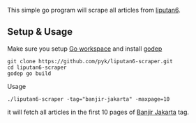 This simple go program will scrape all articles from 
[liputan6](http://www.liputan6.com).

## Setup & Usage
Make sure you setup [Go workspace](https://golang.org/doc/code.html) and install [godep](https://github.com/tools/godep)

    git clone https://github.com/pyk/liputan6-scraper.git
    cd liputan6-scraper
    godep go build

Usage
    
    ./liputan6-scraper -tag="banjir-jakarta" -maxpage=10

it will fetch all articles in the first 10 pages of [Banjir Jakarta](http://www.liputan6.com/tag/banjir-jakarta) tag.